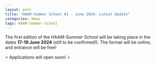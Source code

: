 ```yaml
---
layout: post
title: "HAAM-Summer School #1 - June 2024: Latest Update"
categories: News
tags: HAAM-Summer-School
---
```


The first edition of the HAAM-Summer School will be taking place in the dates **17-19 June 2024** (still to be confirmed!). The format will be online, and entrance will be free!

⭐️ Applications will open soon! ⭐️

